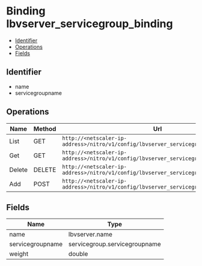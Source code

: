 # Binding lbvserver_servicegroup_binding

- [Identifier](#identifier)
- [Operations](#operations)
- [Fields](#fields)

## Identifier

- name
- servicegroupname

## Operations

| Name | Method | Url |
|----|----|----|
| List | GET | `http://<netscaler-ip-address>/nitro/v1/config/lbvserver_servicegroup_binding` |
| Get | GET | `http://<netscaler-ip-address>/nitro/v1/config/lbvserver_servicegroup_binding/<name>` |
| Delete | DELETE | `http://<netscaler-ip-address>/nitro/v1/config/lbvserver_servicegroup_binding/<name>` |
| Add | POST | `http://<netscaler-ip-address>/nitro/v1/config/lbvserver_servicegroup_binding` |

## Fields

| Name | Type |
|----|----|
| name | lbvserver.name |
| servicegroupname | servicegroup.servicegroupname |
| weight | double |

